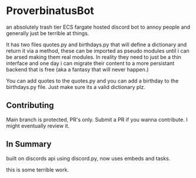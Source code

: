 # ProverbinatusBot

an absolutely trash tier ECS fargate hosted discord bot to annoy people and generally just be terrible at things.

It has two files quotes.py and birthdays.py that will define a dictionary and return it via a method, these can be imported as pseudo modules until i can be arsed making them real modules. In reality they need to just be a thin interface and one day i can migrate their content to a more persistant backend that is free (aka a fantasy that will never happen.)

You can add quotes to the quotes.py and you can add a birthday to the birthdays.py file. Just make sure its a valid dictionary plz.

## Contributing

Main branch is protected, PR's only. Submit a PR if you wanna contribute. I might eventually review it.

## In Summary

built on discords api using discord.py, now uses embeds and tasks.

this is some terrible work. 

